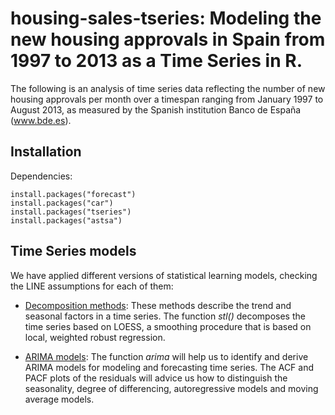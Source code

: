 # housing-sales-tseries: Modeling the new housing approvals in Spain from 1997 to 2013 as a Time Series in R.


The following is an analysis of time series data reflecting the number of new housing approvals per month over a timespan ranging from January 1997 to August 2013, as measured by the Spanish institution Banco de España (www.bde.es).

Installation
----------- 
Dependencies:
````
install.packages("forecast")
install.packages("car")
install.packages("tseries")
install.packages("astsa")

````

Time Series models
----------- 
We have applied different versions of statistical learning models, checking the LINE assumptions for each of them:

* [Decomposition methods](https://www.otexts.org/fpp/6/5): These methods describe the trend and seasonal factors in a time series. The function <i>stl()</i> decomposes the time series based on LOESS, a smoothing procedure that is based on local, weighted robust regression. 

* [ARIMA models](http://people.duke.edu/~rnau/arimrule.htm): The function <i>arima</i> will help us to identify and derive ARIMA models for modeling and forecasting time series. The ACF and PACF plots of the residuals will advice us how to distinguish the seasonality, degree of differencing, autoregressive models and moving average models.
